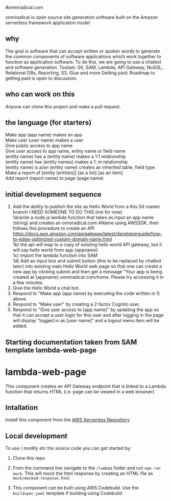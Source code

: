 
#omniradical.com

omniradical is open source site generation software built on the Amazon serverless framework application model

## why

The goal is software that can accept written or spoken words to generate the common components of software applications which work together to function as application software.
To do this, we are going to use a chatbot and software generation.
Toolset:  Git, SAM, Lambda, API Gateway, NoSQL, Relational DBs, Reporting, S3, Glue and more
Getting paid: Roadmap to getting paid is open to discussion.

## who can work on this
Anyone can clone this project and make a pull request.

## the language (for starters)

Make app (app name) makes an app  
Make user (user name) makes a user  
Give public access to app name  
Give user access to app name, entity name or field name  
(entity name) has a (entity name) makes a 1:1 relationship  
(entity name) has (entity names)  makes a 1: m relationship  
(entity name) is a/an (entity name) creates an inherited table, field type  
Make a report of [entity [entities]] [as a list] [as an item]  
Add report (report name) to page (page name)  


## initial development sequence

1) Add the ability to publish the site as Hello World from a this Git master branch
   I NEED SOMEONE TO DO THIS (me for now)  
   1a)write a node.js lambda function that takes as input an app name (string) and creates an omniradical.com AName using AWSSDK, then follows this procedure to create an API https://docs.aws.amazon.com/apigateway/latest/developerguide/how-to-edge-optimized-custom-domain-name.html  
   1b) the api will map to a copy of existing hello world API gateway, but it will say hello world from app {appname}  
   1c) import the lambda function into SAM  
   1d) Add an input box and submit button (this to be replaced by chatbot later) into existing main Hello World web page so that one can create a new app by clicking submit and then get a message "Your app is being created at {appname}.omniradical.com/home.  Please try accessing it in a few minutes.  
2) Give the Hello World a chat bot.
3) Respond to "Make app (app name) by executing the code written in 1) above.
4) Respond to "Make user" by creating a 2 factor Cognito user.
5) Respond to "Give user access to [app name]" by updating the app so that it can accept a user login for this user and after logging in the page will display "logged in as [user name]" and a logout menu item will be added.



## Starting documentation taken from SAM template lambda-web-page

# lambda-web-page

This component creates an API Gateway endpoint that is linked to a Lambda function that returns HTML (i.e. page can be viewed in a web browser)

## Intallation

Install this component from the [AWS Serverless Repository](https://serverlessrepo.aws.amazon.com/#/applications/arn:aws:serverlessrepo:us-east-2:494028075635:applications~lambda-web-page-example) 

## Local development

To use / modify etc the source code you can get started by:

1.  Clone this repo

2.  From the command line navigate to the `/lambda` folder and run `npm run mock`.  This will mock the html response by creating an HTML file as `mock/mocked-response.html`

3.  This component can be built using AWS Codebuild.  Use the `buildspec.yaml` template if building using Codebuild


     


